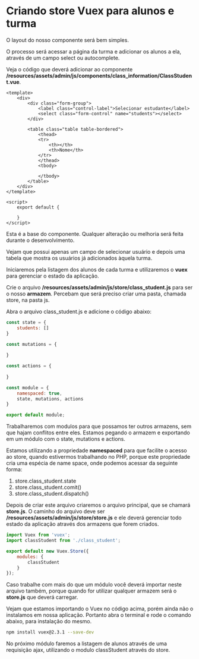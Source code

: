 # Criando store Vuex para alunos e turma

O layout do nosso componente será bem simples.

O processo será acessar a página da turma e adicionar os alunos a ela, através de um campo select ou autocomplete.

Veja o código que deverá adicionar ao componente **/resources/assets/admin/js/components/class_information/ClassStudent.vue**.

```vue
<template>
    <div>
        <div class="form-group">
            <label class="control-label">Selecionar estudante</label>
            <select class="form-control" name="students"></select>
        </div>

        <table class="table table-bordered">
            <thead>
            <tr>
                <th></th>
                <th>Nome</th>
            </tr>
            </thead>
            <tbody>
            
            </tbody>
        </table>
    </div>
</template>

<script>
    export default {
        
    }
</script>
```

Esta é a base do componente. Qualquer alteração ou melhoria será feita durante o desenvolvimento.

Vejam que possui apenas um campo de selecionar usuário e depois uma tabela que mostra os usuários já adicionados àquela turma.

Iniciaremos pela listagem dos alunos de cada turma e utilizaremos o **vuex** para gerenciar o estado da aplicação.

Crie o arquivo **/resources/assets/admin/js/store/class_student.js** para ser o nosso **armazem**. Percebam que será preciso criar uma pasta, chamada store, na pasta js.

Abra o arquivo class_student.js e adicione o código abaixo:

```js
const state = {
    students: []
}

const mutations = {
    
}

const actions = {
    
}

const module = {
	namespaced: true,
    state, mutations, actions
}

export default module;
```

Trabalharemos com modulos para que possamos ter outros armazens, sem que hajam conflitos entre eles. Estamos pegando o armazem e exportando em um módulo com o state, mutations e actions.

Estamos utilizando a propriedade **namespaced** para que facilite o acesso ao store, quando estivermos trabalhando no PHP, porque este propriedade cria uma espécia de name space, onde podemos acessar da seguinte forma:

1. store.class_student.state
2. store.class_student.comit()
3. store.class_student.dispatch()

Depois de criar este arquivo criaremos o arquivo principal, que se chamará **store.js**. O caminho do arquivo deve ser **/resources/assets/admin/js/store/store.js** e ele deverá gerenciar todo estado da aplicação através dos armazens que forem criados.

```js
import Vuex from 'vuex';
import classStudent from './class_student';

export default new Vuex.Store({
    modules: {
        classStudent
    }
});
```

Caso trabalhe com mais do que um módulo você deverá importar neste arquivo também, porque quando for utilizar qualquer armazem será o **store.js** que deverá carregar.

Vejam que estamos importando o Vuex no código acima, porém ainda não o instalamos em nossa aplicação. Portanto abra o terminal e rode o comando abaixo, para instalação do mesmo.

```sh
npm install vuex@2.3.1 --save-dev
```

No próximo módulo faremos a listagem de alunos através de uma requisição ajax, utilizando o modulo classStudent através do store.